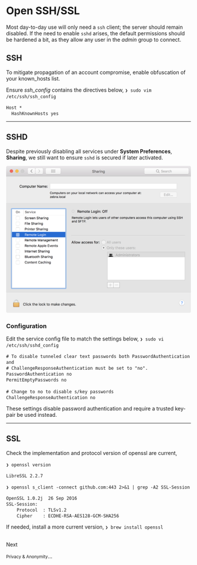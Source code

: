 
Open SSH/SSL
=============

Most day-to-day use will only need a `ssh` client; the server should remain disabled. If the need to enable `sshd` arises, the default permissions should be hardened a bit, as they allow any user in the _admin_ group to connect.

SSH
----

To mitigate propagation of an account compromise, enable obfuscation of your known_hosts list.

Ensure *ssh_config* contains the directives below, `❯ sudo vim /etc/ssh/ssh_config`

```/etc/ssh/ssh_config
Host *
  HashKnownHosts yes
```

---

SSHD
------
Despite previously disabling all services under **System Preferences**, **Sharing**, we still want to ensure `sshd` is secured if later activated.

![ssh](images/ssh.png)


### Configuration ###

Edit the service config file to match the settings below, `❯ sudo vi /etc/ssh/sshd_config`

```/etc/ssh/sshd_config
# To disable tunneled clear text passwords both PasswordAuthentication and
# ChallengeResponseAuthentication must be set to "no".
PasswordAuthentication no
PermitEmptyPasswords no

# Change to no to disable s/key passwords
ChallengeResponseAuthentication no
```

These settings disable password authentication and require a trusted key-pair be used instead.

---

SSL
----

Check the implementation and protocol version of openssl are current, 

`❯ openssl version`

```stdout
LibreSSL 2.2.7
```

`❯ openssl s_client -connect github.com:443 2>&1 | grep -A2 SSL-Session`

```stdout
OpenSSL 1.0.2j  26 Sep 2016
SSL-Session:
    Protocol  : TLSv1.2
    Cipher    : ECDHE-RSA-AES128-GCM-SHA256
```

If needed, install a more current version, `❯ brew install openssl`


<div class='center'>
    <br>
    <a href="#/pages/privacy" style="text-decoration: none;">
        <span>Next</span>
        <span><i class="fas fa-arrow-up" aria-hidden="true" style="vertical-align: middle;"></i></span>
        <p><small>Privacy & Anonymity</small>...</p>
    </a>
</div>